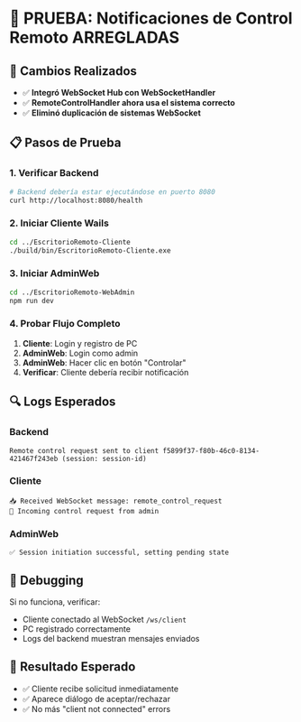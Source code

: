 # 🧪 **PRUEBA: Notificaciones de Control Remoto ARREGLADAS**

## 🎯 **Cambios Realizados**
- ✅ **Integró WebSocket Hub con WebSocketHandler**
- ✅ **RemoteControlHandler ahora usa el sistema correcto**
- ✅ **Eliminó duplicación de sistemas WebSocket**

## 📋 **Pasos de Prueba**

### 1. **Verificar Backend**
```bash
# Backend debería estar ejecutándose en puerto 8080
curl http://localhost:8080/health
```

### 2. **Iniciar Cliente Wails**
```bash
cd ../EscritorioRemoto-Cliente
./build/bin/EscritorioRemoto-Cliente.exe
```

### 3. **Iniciar AdminWeb**
```bash
cd ../EscritorioRemoto-WebAdmin
npm run dev
```

### 4. **Probar Flujo Completo**
1. **Cliente**: Login y registro de PC
2. **AdminWeb**: Login como admin
3. **AdminWeb**: Hacer clic en botón "Controlar"
4. **Verificar**: Cliente debería recibir notificación

## 🔍 **Logs Esperados**

### Backend
```
Remote control request sent to client f5899f37-f80b-46c0-8134-421467f243eb (session: session-id)
```

### Cliente
```
📥 Received WebSocket message: remote_control_request
🔔 Incoming control request from admin
```

### AdminWeb
```
✅ Session initiation successful, setting pending state
```

## 🐛 **Debugging**
Si no funciona, verificar:
- Cliente conectado al WebSocket `/ws/client`
- PC registrado correctamente
- Logs del backend muestran mensajes enviados

## 🎉 **Resultado Esperado**
- ✅ Cliente recibe solicitud inmediatamente
- ✅ Aparece diálogo de aceptar/rechazar
- ✅ No más "client not connected" errors 